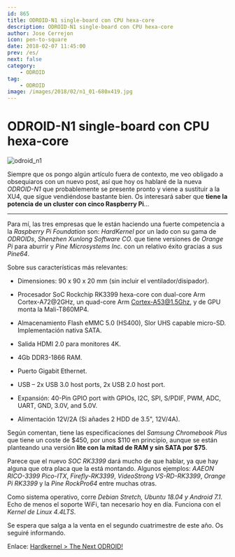 ```yaml
---
id: 865
title: ODROID-N1 single-board con CPU hexa-core
description: ODROID-N1 single-board con CPU hexa-core
author: Jose Cerrejon
icon: pen-to-square
date: 2018-02-07 11:45:00
prev: /es/
next: false
category:
    - ODROID
tag:
    - ODROID
image: /images/2018/02/n1_01-680x419.jpg
---
```


# ODROID-N1 single-board con CPU hexa-core

![odroid_n1](/images/2018/02/n1_01-680x419.jpg)

Siempre que os pongo algún artículo fuera de contexto, me veo obligado a obsequiaros con un nuevo post, así que hoy os hablaré de la nueva _ODROID-N1_ que probablemente se presente pronto y viene a sustituir a la XU4, que sigue vendiéndose bastante bien. Os interesará saber que **tiene la potencia de un cluster con cinco Raspberry Pi**...

---

Para mí, las tres empresas que le están haciendo una fuerte competencia a la _Raspberry Pi Foundation_ son: _HardKernel_ por un lado con su gama de _ODROIDs_, _Shenzhen Xunlong Software CO._ que tiene versiones de _Orange Pi_ para aburrir y _Pine Microsystems Inc._ con un relativo éxito gracias a sus _Pine64_.

Sobre sus características más relevantes:

-   Dimensiones: 90 x 90 x 20 mm (sin incluir el ventilador/disipador).

-   Procesador SoC Rockchip RK3399 hexa-core con dual-core Arm Cortex-A72@2GHz, un quad-core Arm Cortex-A53@1.5Ghz, y de GPU monta la Mali-T860MP4.

-   Almacenamiento Flash eMMC 5.0 (HS400), Slor UHS capable micro-SD. Implementación nativa SATA.

-   Salida HDMI 2.0 para monitores 4K.

-   4Gb DDR3-1866 RAM.

-   Puerto Gigabit Ethernet.

-   USB – 2x USB 3.0 host ports, 2x USB 2.0 host port.

-   Expansión: 40-Pin GPIO port with GPIOs, I2C, SPI, S/PDIF, PWM, ADC, UART, GND, 3.0V, and 5.0V.

-   Alimentación 12V/2A (Si añades 2 HDD de 3.5", 12V/4A).

Según comentan, tiene las especificaciones del _Samsung Chromebook Plus_ que tiene un coste de $450, por unos $110 en principio, aunque se están planteando una versión **lite con la mitad de RAM y sin SATA por $75**.

Parece que el nuevo _SOC RK3399_ dará mucho de que hablar, ya que hay alguna que otra placa que la está montando. Algunos ejemplos: _AAEON RICO-3399 Pico-ITX_, _Firefly-RK3399_, _VideoStrong VS-RD-RK3399_, _Orange Pi RK3399_ y la _Pine RockPro64_ entre muchas otras.

Como sistema operativo, corre _Debian Stretch, Ubuntu 18.04 y Android 7.1_. Echo de menos el soporte WiFi, tan necesario hoy en día. Funciona con el _Kernel de Linux 4.4LTS_.

Se espera que salga a la venta en el segundo cuatrimestre de este año. Os seguiré informando.

Enlace: [Hardkernel > The Next ODROID!](https://com.odroid.com/sigong/blog/blog_list.php?bid=193)
